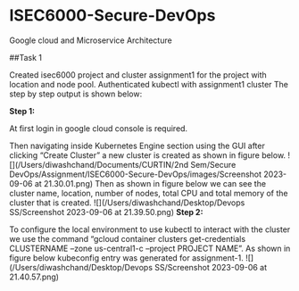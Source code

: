 # ISEC6000-Secure-DevOps
Google cloud and Microservice Architecture

##Task 1 

Created isec6000 project and cluster assignment1 for the project with location and node pool.
Authenticated kubectl with assignment1 cluster
The step by step output is shown below:

**Step 1:**

At first login in google cloud console is required. 

Then navigating inside Kubernetes Engine section using the GUI after clicking “Create Cluster” a new cluster is created as shown in figure below.
![](/Users/diwashchand/Documents/CURTIN/2nd Sem/Secure DevOps/Assignment/ISEC6000-Secure-DevOps/images/Screenshot 2023-09-06 at 21.30.01.png)
Then as shown in figure below we can see the cluster name, location, number of nodes, total CPU and total memory of the cluster that is created.
![](/Users/diwashchand/Desktop/Devops SS/Screenshot 2023-09-06 at 21.39.50.png)
**Step 2:**

To configure the local environment to use kubectl to interact with the cluster we use the command “gcloud container clusters get-credentials CLUSTERNAME –zone us-central1-c –project PROJECT NAME”. As shown in figure below kubeconfig entry was generated for assignment-1.
![](/Users/diwashchand/Desktop/Devops SS/Screenshot 2023-09-06 at 21.40.57.png)

